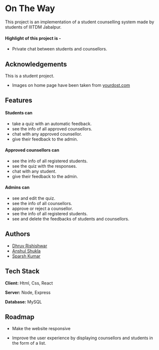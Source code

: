 
# On The Way

This project is an implementation of a student counselling system made by
students of IIITDM Jabalpur.

#### Highlight of this project is -
- Private chat between students and counsellors.



## Acknowledgements
This is a student project.

 - Images on home page have been taken from [yourdost.com](https://yourdost.com/)


## Features

#### Students can
- take a quiz with an automatic feedback.
- see the info of all approved counsellors.
- chat with any approved counsellor.
- give their feedback to the admin.

#### Approved counsellors can
- see the info of all registered students.
- see the quiz with the responses.
- chat with any student.
- give their feedback to the admin.

#### Admins can
- see and edit the quiz.
- see the info of all counsellors.
- approve or reject a counsellor.
- see the info of all registered students.
- see and delete the feedbacks of students and counsellors.
## Authors

- [Dhruv Rishishwar](https://github.com/Sneakyhydra)
- [Anshul Shukla](https://github.com/Anshul-Shukla22)
- [Sparsh Kumar](https://github.com/sparshkr24)


## Tech Stack

**Client:** Html, Css, React

**Server:** Node, Express

**Database:** MySQL


## Roadmap

- Make the website responsive

- Improve the user experience by displaying counsellors and students in the form of a list.

